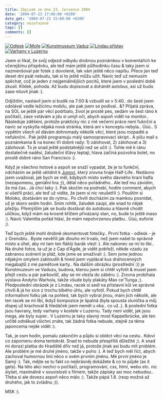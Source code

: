 ```yaml
---
title: Zápisek ze dne 23. července 2004
date: '2004-07-23 17:00:00 +0200'
date_gmt: '2004-07-23 15:00:00 +0200'
category: nezařazené
tags: []
comments: []
---
```

<div >  <a href="/assets/migrated/old-images/odlesk.jpg"><img alt="Odlesk" src="/assets/migrated/old-images/odlesk.jpg"></a>  <a href="/assets/migrated/old-images/more.jpg"><img alt="Moře" src="/assets/migrated/old-images/more.jpg"></a>  <a href="/assets/migrated/old-images/vaduz.jpg"><img alt="Kunstmuseum Vaduz" src="/assets/migrated/old-images/vaduz.jpg"></a>  <a href="/assets/migrated/old-images/lindau.jpg"><img alt="Lindau přístav" src="/assets/migrated/old-images/lindau.jpg"></a>  <a href="/assets/migrated/old-images/varhany.jpg"><img alt="Varhany v Luzernu" src="/assets/migrated/old-images/varhany.jpg"></a>  </div>
<p>Jsem si říkal, že svůj odjezd odbydu drobnou poznámkou v komentářích ke včerejšímu příspěvku, ale teď mám  ještě půlhodinku času &amp; taky jsem si nazmenšoval pár fotek z dovolené, tak vám ještě něco napíšu. Přece  jen teď deset dní psát nebudu, tak si to ještě můžu užít. Navíc teď už nemusím spěchat, což je jeden z nejgeniálnějších  pocitů, které jsem v poslední době zkusil. Klídek, pohoda. Až budu dopisovat a dohánět autobus, asi už budu  zase mluvit jinak :).</p>
<p>Odjíždím, nastavil jsem si budík na 7:00 &amp; vzbudil se v 5:40.. do šesti jsem odolával vedle ležícímu  mobilu, ale pak jsem se podíval.. &amp;? Přijatá zpráva, na SOL se ještě pár věcí podrbalo, život je prostě pes,  sedám ve šest ráno k počítači, zase vstávám a jdu si umýt oči, abych aspoň viděl na monitor.. Následuje zděšení,  protože prakticky nic z mé večerní práce není fuknční a navíc se vyskytla nějaká nová stránka, která ani v konceptu  nebyla.. Úúú.. S vypětím všech sil dávám dohromady několik věcí, které jsou rozpadlé a nefuknční.. Pak ještě  programuju malý samoopravovací skript.. A píšu mail s poznámkama &amp; na konec tři dobré rady: 1) zálohovat,  2) zálohovat a 3) zálohovat. To je snad ještě podstatnější než se učit :). Tohle mě k ránu dostatečně naděsí,  žaludeční šťávy leptají, hlava začíná pozvolna bolet, no prostě dobré ráno San Francisco :).</p>
<p>Když je všechno hotové a aspoň se snaží vypadat, že je to funkční, odcházím se ještě uklidnit k  <a href="https://reality-show.net">Junovi</a>, který zrovna hraje Half-Life.. Nedávno jsem uvažoval, jak bych  se měl, kdybych místo svého dávného hraní halfa (nezapomenu, geniální hra ;)), dělal něco pořádného.. Ale teď mu  závidím, že má čas.. Já chci taky :). Pak skočím na podnebí, hodím comment, abych si ušetřil práci, ale teď už vidíte,  že jsem si nic neušetřil :). Pouštím si Moloko, dostávám se do rytmu.. Po chvíli docházím za mamkou posnídat,  už je skoro sedm hodin. Sním rohlík, žaludek zaúpí, ale snad to nějak přežiju. Přemýšlím jak se budu dostávat  do autobusu a hlavně chodit uličkou, když mám na krosně křížem přivázaný stan, no, bude to ještě maso :).  Navíc Valentita pořád hlásí, že mám nepotvrzenou platbu.. Úúú, euforie ;).</p>
<p>Teď bych ještě mohl drobně okomentovat fotečky.. První fotka - odlesk - je z Grenoblu.. Byste nevěřili jak dlouho  mi trvalo, než jsem našel to správné místo a úhel, aby mi tam ten fláklý barák vlezl :). Ale nakonec se mi to  líbí.. Na druhé fotce, ta už je z Cap d'Agde, je vidět pobřeží, někde vzadu za zabranou scénerií je pláž,  kde jsme se smažívali :). Sem jsme jednou nějakým omylem zabloudili &amp; hned jsem vyplácal kus drahocenných  megabajtů z mé paměťové karty.. Na dalším obrázku (prostřední :)) je Kunstmuzeum ve Vaduzu, budova, kterou jsem  si chtěl vyfotit &amp; musel jsem přejít cestu a pár parkovišť, aby se mi vlezla do záběru :). Zrovna probíhala  výstava Andyho Warhola, takže všude byly plakáty Mao ce'Tunga ;). Předposlední obrázek je z Lindau, racek si sedl  na přístavní kůl ve správné chvíli &amp; já ho sice z trochu blbého úhlu, ale vyfotil. Pokud bych chtěl informativní  fotku jak na pohled, tak bych vybral jinou, mám jich několik, ale ten racek se mi líbí, ikdyž kompozice je špatná  (byla spousta sluníčka a můj dispej už krachoval &amp; hledáček jsem neměl u oka.. co už..). &amp; poslední  fotka jsou havrany, tedy varhany v kostele v Luzernu. Tady není vidět, jak jsou mega, ale byly super.. V Luzernu  je taky slavný most Kappelbrücke, ale ten určitě odněkud všichni znáte, tak žádná fotka nebude, stejně za těma  japoncema nejde vidět :).</p>
<p>Tak, je osm hodin, pomalu zakončím a půjdu si obléct věci na cestu.. Kdoví co zapomenu doma tentokrát. Snad to  nebude přespříliš důležité ;). A snad mi dorazí platba do Hradiště dřív než já, protože jinak asi budu mít problém.  Ale problém je mé druhé jméno, takže v poho :). A teď bych měl říct, abych zachoval humornou linii něco o svém  prvním jménu. Mé první jméno je Samý :). Tak, mějte se tu fakt co nejkrásněj dokážete &amp; co to půjde (as it gets).  Na této akci nechci o počítači, programování, css, html, webu etc. nic slyšet, maximálně v souvislosti s filmem,  takže zápisky asi moc nebudou.. Třeba si ale dovezu aspoň něco málo :). Takže pápá 1.8. (resp možná až druhého,  jak to zvládnu ;)).</p>
<p>MSK :).</p>
